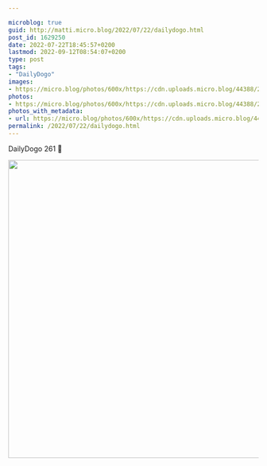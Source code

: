 ```yaml
---

microblog: true
guid: http://matti.micro.blog/2022/07/22/dailydogo.html
post_id: 1629250
date: 2022-07-22T18:45:57+0200
lastmod: 2022-09-12T08:54:07+0200
type: post
tags:
- "DailyDogo"
images:
- https://micro.blog/photos/600x/https://cdn.uploads.micro.blog/44388/2022/ada87d73d8.jpg
photos:
- https://micro.blog/photos/600x/https://cdn.uploads.micro.blog/44388/2022/ada87d73d8.jpg
photos_with_metadata:
- url: https://micro.blog/photos/600x/https://cdn.uploads.micro.blog/44388/2022/ada87d73d8.jpg
permalink: /2022/07/22/dailydogo.html
---
```

DailyDogo 261 🐶

<img src="/media/uploads/2022/ada87d73d8.jpg" width="600" height="600" alt="" />
